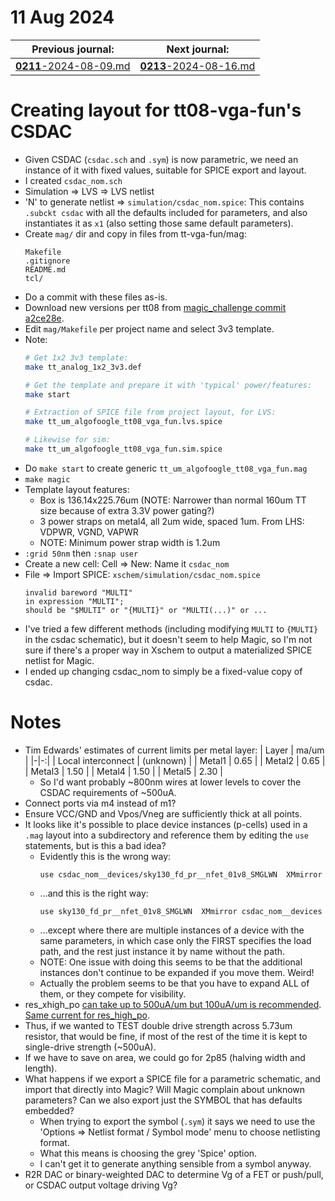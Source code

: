 # 11 Aug 2024

| Previous journal: | Next journal: |
|-|-|
| [**0211**-2024-08-09.md](./0211-2024-08-09.md) | [**0213**-2024-08-16.md](./0213-2024-08-16.md) |

# Creating layout for tt08-vga-fun's CSDAC

*   Given CSDAC (`csdac.sch` and `.sym`) is now parametric, we need an instance of it with fixed values, suitable for SPICE export and layout.
*   I created `csdac_nom.sch`
*   Simulation => LVS => LVS netlist
*   'N' to generate netlist => `simulation/csdac_nom.spice`: This contains `.subckt csdac` with all the defaults included for parameters, and also instantiates it as `x1` (also setting those same default parameters).
*   Create `mag/` dir and copy in files from tt-vga-fun/mag:
    ```
    Makefile
    .gitignore
    README.md
    tcl/
    ```
*   Do a commit with these files as-is.
*   Download new versions per tt08 from [magic_challenge commit a2ce28e](https://github.com/mattvenn/magic_challenge/tree/a2ce28e3a09c47a49de79d390f7b86ec1f346789/mag).
*   Edit `mag/Makefile` per project name and select 3v3 template.
*   Note:
    ```bash
    # Get 1x2 3v3 template:
    make tt_analog_1x2_3v3.def

    # Get the template and prepare it with 'typical' power/features:
    make start

    # Extraction of SPICE file from project layout, for LVS:
    make tt_um_algofoogle_tt08_vga_fun.lvs.spice

    # Likewise for sim:
    make tt_um_algofoogle_tt08_vga_fun.sim.spice
    ```
*   Do `make start` to create generic `tt_um_algofoogle_tt08_vga_fun.mag`
*   `make magic`
*   Template layout features:
    *   Box is 136.14x225.76um (NOTE: Narrower than normal 160um TT size because of extra 3.3V power gating?)
    *   3 power straps on metal4, all 2um wide, spaced 1um. From LHS: VDPWR, VGND, VAPWR
    *   NOTE: Minimum power strap width is 1.2um
*   `:grid 50nm` then `:snap user`
*   Create a new cell: Cell => New: Name it `csdac_nom`
*   File => Import SPICE: `xschem/simulation/csdac_nom.spice`
    ```
    invalid bareword "MULTI"
    in expression "MULTI";
    should be "$MULTI" or "{MULTI}" or "MULTI(...)" or ...
    ```
*   I've tried a few different methods (including modifying `MULTI` to `{MULTI}` in the csdac schematic), but it doesn't seem to help Magic, so I'm not sure if there's a proper way in Xschem to output a materialized SPICE netlist for Magic.
*   I ended up changing csdac_nom to simply be a fixed-value copy of csdac.


# Notes

*   Tim Edwards' estimates of current limits per metal layer:
    | Layer              | ma/um      |
    |-|-:|
    | Local interconnect | (unknown)  |
    | Metal1             | 0.65       |
    | Metal2             | 0.65       |
    | Metal3             | 1.50       |
    | Metal4             | 1.50       |
    | Metal5             | 2.30       |
    *   So I'd want probably ~800nm wires at lower levels to cover the CSDAC requirements of ~500uA.
*   Connect ports via m4 instead of m1?
*   Ensure VCC/GND and Vpos/Vneg are sufficiently thick at all points.
*   It looks like it's possible to place device instances (p-cells) used in a `.mag` layout into a subdirectory and reference them by editing the `use` statements, but is this a bad idea?
    *   Evidently this is the wrong way:
        ```mag
        use csdac_nom__devices/sky130_fd_pr__nfet_01v8_SMGLWN  XMmirror
        ```
    *   ...and this is the right way:
        ```mag
        use sky130_fd_pr__nfet_01v8_SMGLWN  XMmirror csdac_nom__devices
        ```
    *   ...except where there are multiple instances of a device with the same parameters, in which case only the FIRST specifies the load path, and the rest just instance it by name without the path.
    *   NOTE: One issue with doing this seems to be that the additional instances don't continue to be expanded if you move them. Weird!
    *   Actually the problem seems to be that you have to expand ALL of them, or they compete for visibility.
*   res_xhigh_po [can take up to 500uA/um but 100uA/um is recommended](https://skywater-pdk.readthedocs.io/en/main/rules/device-details.html#id91). [Same current for res_high_po](https://skywater-pdk.readthedocs.io/en/main/rules/device-details.html#id83).
*   Thus, if we wanted to TEST double drive strength across 5.73um resistor, that would be fine, if most of the rest of the time it is kept to single-drive strength (~500uA).
*   If we have to save on area, we could go for 2p85 (halving width and length).
*   What happens if we export a SPICE file for a parametric schematic, and import that directly into Magic? Will Magic complain about unknown parameters? Can we also export just the SYMBOL that has defaults embedded?
    *   When trying to export the symbol (`.sym`) it says we need to use the 'Options => Netlist format / Symbol mode' menu to choose netlisting format.
    *   What this means is choosing the grey 'Spice' option.
    *   I can't get it to generate anything sensible from a symbol anyway.
*   R2R DAC or binary-weighted DAC to determine Vg of a FET or push/pull, or CSDAC output voltage driving Vg?
